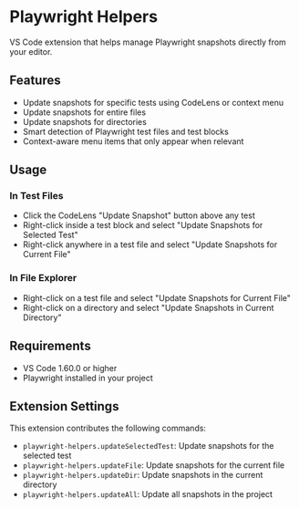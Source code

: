 # Playwright Helpers

VS Code extension that helps manage Playwright snapshots directly from your editor.

## Features

- Update snapshots for specific tests using CodeLens or context menu
- Update snapshots for entire files
- Update snapshots for directories
- Smart detection of Playwright test files and test blocks
- Context-aware menu items that only appear when relevant

## Usage

### In Test Files
- Click the CodeLens "Update Snapshot" button above any test
- Right-click inside a test block and select "Update Snapshots for Selected Test"
- Right-click anywhere in a test file and select "Update Snapshots for Current File"

### In File Explorer
- Right-click on a test file and select "Update Snapshots for Current File"
- Right-click on a directory and select "Update Snapshots in Current Directory"

## Requirements

- VS Code 1.60.0 or higher
- Playwright installed in your project

## Extension Settings

This extension contributes the following commands:

* `playwright-helpers.updateSelectedTest`: Update snapshots for the selected test
* `playwright-helpers.updateFile`: Update snapshots for the current file
* `playwright-helpers.updateDir`: Update snapshots in the current directory
* `playwright-helpers.updateAll`: Update all snapshots in the project
